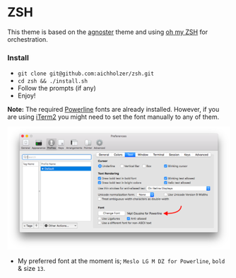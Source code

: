 # ZSH

This theme is based on the [agnoster](https://github.com/agnoster/agnoster-zsh-theme) theme and using [oh my ZSH](https://github.com/robbyrussell/oh-my-zsh) for orchestration.

### Install

* `git clone git@github.com:aichholzer/zsh.git`
* `cd zsh && ./install.sh`
* Follow the prompts (if any)
* Enjoy!

**Note:** The required [Powerline](https://github.com/powerline/fonts) fonts are already installed. However, if you are using [iTerm2](https://www.iterm2.com/) you might need to set the font manually to any of them.

![Manual font setting](./fonts.png)

* My preferred font at the moment is; `Meslo LG M DZ for Powerline`, `bold` & size `13`.
